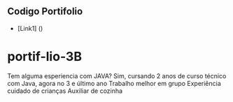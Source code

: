 ## Codigo Portifolio
* [Link1] ()

# portif-lio-3B
Tem alguma esperiencia com JAVA?
Sim, cursando 2 anos de curso técnico com Java, agora no 3 e último ano
Trabalho melhor em grupo
Experiência cuidado de crianças 
Auxiliar de cozinha 
